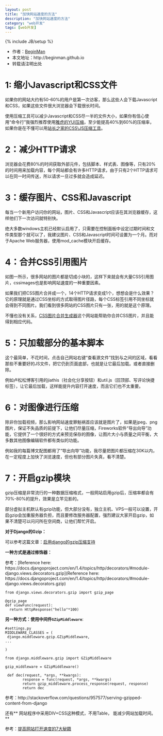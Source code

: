 ```yaml
---
layout: post
title: "加快网站速度的方法"
description: "加快网站速度的方法"
category: "web开发"
tags: [web开发]
---
```

{% include JB/setup %}
<ul>
    <li>作者：<a href="http://weibo.com/beginman" target="blank">BeginMan</a></li>
    <li>本文地址：http://beginman.github.io</li>
    <li>转载请注明出处</li>
</ul>
<h1>1: 缩小Javascript和CSS文件</h1>

<p>如果你的网站大约有50-60%的用户是第一次访客，那么这些人会下载Javascript和CSS，如果这些文件很大浏览器会下载很长时间。</p>

<p>使用压缩工具可以减少Javascript和CSS尽一半的文件大小，如果你有信心使用“命令行”我强烈推荐使用<a href="http://yui.github.io/yuicompressor/">雅虎的YUI压缩</a>，至少能提高40%到60%的压缩率，如果你是在不懂可以用<a href="http://tool.chinaz.com/Tools/CssFormat.aspx">站长之家的CSS\JS压缩工具</a>。</p>

<!--more-->

<h1>2：减少HTTP请求</h1>

<p>浏览器会花费80%的时间获取外部元件，包括脚本、样式表、图像等，只有20%的时间用来加载内容，每个网站都会有许多HTTP请求，由于只有2个HTTP请求可以在同一时间传送，所以请求一旦过多就会造成延迟。</p>

<h1>3：缓存图片、CSS和Javascript</h1>

<p>每当一个新用户访问你的网站，图片、CSS和Javascript应该在其浏览器缓存，这样他们下一次访问就特别快。</p>

<p>绝大多数windows主机已经默认启用了，只需要在控制面板中设定过期时间和文件类型那个就可以了，我建议图片、CSS和Javascript时间可设置为一个月。而对于Apache Web服务器，使用mod_cache模块开启缓存。</p>

<h1>4：合并CSS引用图片</h1>

<p>如图一所示，很多网站的图片都是切成小块的，这样下来就会有大量CSS引用图片，cssimages也是影响网站速度的一种重要因素。</p>

<p>如果我们把CSS图片合并成一个，14个HTTP请求变成1个，想想会是什么效果？它的原理就是通过CSS坐标的方式取得图片径路，每个CSS标签引用不同坐标就会得到不同图片。我们看到很多网站的CSS图片只有一张，用的就是这个原理。</p>

<p>不懂也没有关系，<a href="http://cn.spritegen.website-performance.org/">CSS图片合并生成器</a>这个网站能帮助你合并CSS图片，并且能得到相应代码。</p>

<h1>5：只加载<head>部分的基本脚本</h1>

<p>这个最简单，不花时间，点击自己网站右键“查看源文件”找到<head>与</head>之间的区域，看看那些不重要好的JS文件，把它仍到页面底部，也就是让它最后加载。或者直接删除。</p>

<p>例如卢松松博客引用的jiathis（社会化分享按钮）和util.js（回顶部、写评论快捷标签），让它最后加载，这样能提升内容打开速度，而且它们也不太重要。</p>

<h1>6：对图像进行压缩</h1>

<p>除非你加载视频，那么影响网站速度罪魁祸首应该就是图片了，如果是jpeg、png图片，保证不失品质的前提下，让他们尽量压缩，Fireworks软件“导出向导”功能，它提供了一个很好的方式来预览保存的图像，让图片大小与质量之间平衡，大多数其他图像编辑软件都有类似的功能。</p>

<p>例如我的每篇博文配图都用了“导出向导”功能，我尽量把图片都压缩在30K以内，在一定程度上加快了浏览速度，但也有部分图片失真，看不清楚。</p>

<h1>7：开启gzip模块</h1>

<p>gzip压缩是非常流行的一种数据压缩格式，一般网站启用gzip后，压缩率都会有70%-80%的提升，效果是立竿见影的。</p>

<p>部分虚拟主机默认有gzip功能，但大部分没有，独立主机、VPS一般可以设置，开启gzip会加重服务器负担，而且要修改服务器配置，强烈建议大家开启gzip，如果不清楚可以问问所在空间商，让他们帮忙开启。</p>

<p><strong>对于Django的Gzip：</strong></p>

<p>可以参考这篇文章：<a href="http://blog.csdn.net/jianhong1990/article/details/8960088">启用django的gzip压缩支持</a></p>

<p><strong>一种方式是通过修饰器：</strong></p>

<p>参考：[Reference here: https://docs.djangoproject.com/en/1.4/topics/http/decorators/#module-django.views.decorators.gzip](Reference here: https://docs.djangoproject.com/en/1.4/topics/http/decorators/#module-django.views.decorators.gzip)</p>

<pre><code>from django.views.decorators.gzip import gzip_page

@gzip_page
def viewFunc(request):
  return HttpResponse("hello"*100)
</code></pre>

<p><strong>另一种方式：使用中间件<code>GZipMiddleware</code></strong>:</p>

<pre><code>#settings.py
MIDDLEWARE_CLASSES = (
 django.middleware.gzip.GZipMiddleware,
...

)

from django.middleware.gzip import GZipMiddleware

gzip_middleware = GZipMiddleware()

 def dec(request, *args, **kwargs):
        response = func(request, *args, **kwargs)
        return gzip_middleware.process_response(request, response)
        return dec
</code></pre>

<p>参考：http://stackoverflow.com/questions/957577/serving-gzipped-content-from-django</p>

<p>还有** 网站程序中采用DIV+CSS这种模式，不用Table， 能减少网站加载时间。**</p>

<p>参考：<a href="http://lusongsong.com/reed/360.html">提高网站打开速度的7大秘籍</a></p>

<p><img src="http://img5.douban.com/lpic/s5914296.jpg" alt="" /></p>
